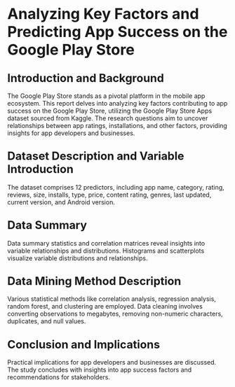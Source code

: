 # <span style="font-size:larger;"> Analyzing Key Factors and Predicting App Success on the Google Play Store </span>

## <span style="font-size:larger;"> Introduction and Background </span>
The Google Play Store stands as a pivotal platform in the mobile app ecosystem. This report delves into analyzing key factors contributing to app success on the Google Play Store, utilizing the Google Play Store Apps dataset sourced from Kaggle. The research questions aim to uncover relationships between app ratings, installations, and other factors, providing insights for app developers and businesses.

## <span style="font-size:larger;"> Dataset Description and Variable Introduction  </span>
The dataset comprises 12 predictors, including app name, category, rating, reviews, size, installs, type, price, content rating, genres, last updated, current version, and Android version.

## <span style="font-size:larger;"> Data Summary   </span>
Data summary statistics and correlation matrices reveal insights into variable relationships and distributions.
Histograms and scatterplots visualize variable distributions and relationships.
## <span style="font-size:larger;"> Data Mining Method Description   </span>
Various statistical methods like correlation analysis, regression analysis, random forest, and clustering are employed.
Data cleaning involves converting observations to megabytes, removing non-numeric characters, duplicates, and null values.
## <span style="font-size:larger;"> Conclusion and Implications   </span>
Practical implications for app developers and businesses are discussed.
The study concludes with insights into app success factors and recommendations for stakeholders.
